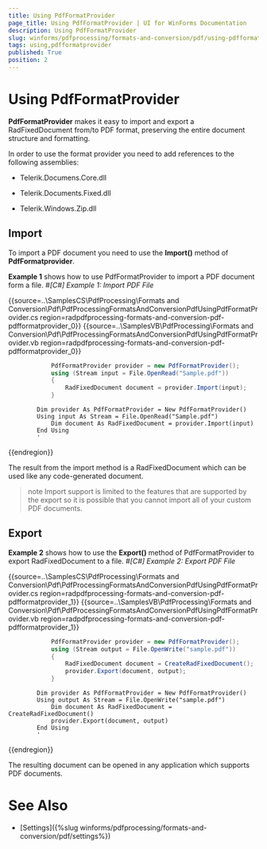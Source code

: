 ```yaml
---
title: Using PdfFormatProvider
page_title: Using PdfFormatProvider | UI for WinForms Documentation
description: Using PdfFormatProvider
slug: winforms/pdfprocessing/formats-and-conversion/pdf/using-pdfformatprovider
tags: using,pdfformatprovider
published: True
position: 2
---
```


# Using PdfFormatProvider



__PdfFormatProvider__ makes it easy to import and export a RadFixedDocument from/to PDF format, preserving the entire document structure and formatting.
      

In order to use the format provider you need to add references to the following assemblies:

* Telerik.Documens.Core.dll
          

* Telerik.Documents.Fixed.dll
          

* Telerik.Windows.Zip.dll
          

## Import

To import a PDF document you need to use the __Import()__ method of __PdfFormatprovider__.
        

__Example 1__ shows how to use PdfFormatProvider to import a PDF document form a file.
        #_[C#] Example 1: Import PDF File_

	



{{source=..\SamplesCS\PdfProcessing\Formats and Conversion\Pdf\PdfProcessingFormatsAndConversionPdfUsingPdfFormatProvider.cs region=radpdfprocessing-formats-and-conversion-pdf-pdfformatprovider_0}} 
{{source=..\SamplesVB\PdfProcessing\Formats and Conversion\Pdf\PdfProcessingFormatsAndConversionPdfUsingPdfFormatProvider.vb region=radpdfprocessing-formats-and-conversion-pdf-pdfformatprovider_0}} 

````C#
            PdfFormatProvider provider = new PdfFormatProvider();
            using (Stream input = File.OpenRead("Sample.pdf"))
            {
                RadFixedDocument document = provider.Import(input);
            }
````
````VB.NET
        Dim provider As PdfFormatProvider = New PdfFormatProvider()
        Using input As Stream = File.OpenRead("Sample.pdf")
            Dim document As RadFixedDocument = provider.Import(input)
        End Using
        '
````

{{endregion}} 




The result from the import method is a RadFixedDocument which can be used like any code-generated document.
        

>note Import support is limited to the features that are supported by the export so it is possible that you cannot import all of your custom PDF documents.
>


## Export

__Example 2__ shows how to use the __Export()__ method of PdfFormatProvider to export RadFixedDocument to a file.
        #_[C#] Example 2: Export PDF File_

	



{{source=..\SamplesCS\PdfProcessing\Formats and Conversion\Pdf\PdfProcessingFormatsAndConversionPdfUsingPdfFormatProvider.cs region=radpdfprocessing-formats-and-conversion-pdf-pdfformatprovider_1}} 
{{source=..\SamplesVB\PdfProcessing\Formats and Conversion\Pdf\PdfProcessingFormatsAndConversionPdfUsingPdfFormatProvider.vb region=radpdfprocessing-formats-and-conversion-pdf-pdfformatprovider_1}} 

````C#
            PdfFormatProvider provider = new PdfFormatProvider();
            using (Stream output = File.OpenWrite("sample.pdf"))
            {
                RadFixedDocument document = CreateRadFixedDocument();
                provider.Export(document, output);
            }
````
````VB.NET
        Dim provider As PdfFormatProvider = New PdfFormatProvider()
        Using output As Stream = File.OpenWrite("sample.pdf")
            Dim document As RadFixedDocument = CreateRadFixedDocument()
            provider.Export(document, output)
        End Using
        '
````

{{endregion}} 




The resulting document can be opened in any application which supports PDF documents.
        

# See Also

 * [Settings]({%slug winforms/pdfprocessing/formats-and-conversion/pdf/settings%})
